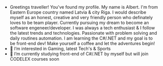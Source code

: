 - Greetings traveller! You've found my profile. My name is Albert. I'm from Eastern Europe country named Latvia & city Riga. I would describe myself as an honest, creative and very friendly person who definately loves to be team player. Currently pursuing my dream to become an software engeneer/developer. I was always a tech enthusiast & I follow the latest trends and technologies. Passionate with problem solving and daily routines automation. I am learning the C#/.NET and my goal is to be front-end dev! Make yourself a coffee and let the adventures begin! 
- 👀 I’m interested in Gaming, latest Tech's & Sports
- 🌱 I’m currently studying front-end of C#/.NET by myself but will join CODELEX courses soon

<!---
Alberts-Kobzevs/Alberts-Kobzevs is a ✨ special ✨ repository because its `README.md` (this file) appears on your GitHub profile.
You can click the Preview link to take a look at your changes.
--->
